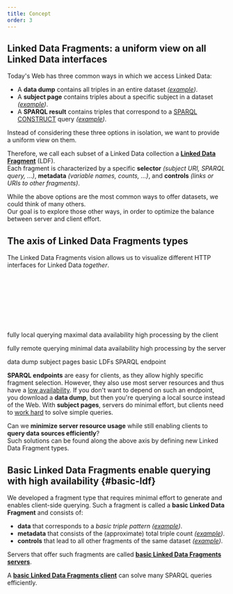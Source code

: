 ```yaml
---
title: Concept
order: 3
---
```


## Linked Data Fragments: a uniform view on all Linked Data interfaces
Today's Web has three common ways in which we access Linked Data:

- A **data dump** contains all triples in an entire dataset
  _([example](http://downloads.dbpedia.org/3.9/en/))_.
- A **subject page** contains triples about a specific subject in a dataset
  _([example](http://dbpedia.org/page/Linked_data))_.
- A **SPARQL result** contains triples that correspond to a [SPARQL CONSTRUCT](http://www.w3.org/TR/sparql11-query/#construct) query
  _([example](http://dbpedia.org/sparql?default-graph-uri=http%3A%2F%2Fdbpedia.org&query=CONSTRUCT+%7B+%3Fp+a+dbpedia-owl%3AArtist+%7D%0D%0AWHERE+%7B+%3Fp+a+dbpedia-owl%3AArtist+%7D&format=text%2Fturtle))_.

Instead of considering these three options in isolation,
we want to provide a uniform view on them.

Therefore, we call each subset of a Linked Data collection
a [**Linked Data Fragment**](/in-depth/#ldf) (LDF).
<br>
Each fragment is characterized
by a specific **selector** _(subject URI, SPARQL query, …)_,
**metadata** _(variable names, counts, …)_,
and **controls** _(links or URIs to other fragments)_.

While the above options are the most common ways to offer datasets,
we could think of many others.
<br>
Our goal is to explore those other ways,
in order to optimize the balance between server and client effort.



## The axis of Linked Data Fragments types
The Linked Data Fragments vision
allows us to visualize different HTTP interfaces for Linked Data _together_.

<svg height="115">
  <marker id="rightArrow" markerWidth="10" markerHeight="10" refx="10" refy="5">
    <polyline points="0,0 10,5 0,10"  fill="none" stroke="black" />
  </marker>
  <marker id="leftArrow" markerWidth="10" markerHeight="10" refx="0" refy="5">
    <polyline points="10,0 0,5 10,10" fill="none" stroke="black" />
  </marker>

  <line x1="0" y1="74" x2="100%" y2="74"
        style="marker-start: url(#leftArrow); marker-end: url(#rightArrow);"/>

  <text x="0.5%" y="25" class="caption">fully local querying</text>
  <text x="0.5%" y="42" class="caption">maximal data availability</text>
  <text x="0.5%" y="59" class="caption">high processing by the client</text>

  <text x="99.5%" y="25" class="caption right">fully remote querying</text>
  <text x="99.5%" y="42" class="caption right">minimal data availability</text>
  <text x="99.5%" y="59" class="caption right">high processing by the server</text>

  <line x1="5%"  x2="5%"  y1="69" y2="80" />
  <line x1="20%" x2="20%" y1="69" y2="80" />
  <line x1="43%" x2="43%" y1="69" y2="80" />
  <line x1="85%" x2="85%" y1="69" y2="80" />
  <text  x="7%"   y="95"  class="label">data dump</text>
  <text  x="22%"  y="95"  class="label">subject pages</text>
  <text  x="43%"  y="95"  class="label"><a xlink:href="#basic-ldf">basic LDFs</a></text>
  <text  x="85%"  y="95"  class="label">SPARQL endpoint</text>
</svg>

**SPARQL endpoints** are easy for clients,
as they allow highly specific fragment selection.
However, they also use most server resources
and thus have a [low availability](http://sw.deri.org/~aidanh/docs/epmonitorISWC.pdf).
If you don't want to depend on such an endpoint,
you download a **data dump**,
but then you're querying a local source instead of the Web.
With **subject pages**, servers do minimal effort,
but clients need to [work hard](http://squin.sourceforge.net/) to solve simple queries.

Can we **minimize server resource usage**
while still enabling clients to **query data sources efficiently**?
<br>
Such solutions can be found along the above axis
by defining new Linked Data Fragment types.

## Basic Linked Data Fragments enable querying with high availability {#basic-ldf}
We developed a fragment type that requires minimal effort to generate
and enables client-side querying.
Such a fragment is called a **basic Linked Data Fragment** and consists of:

- **data** that corresponds to a _basic triple pattern_
  _([example](http://data.linkeddatafragments.org/dbpedia?subject=&predicate=rdf%3Atype&object=dbpedia-owl%3ARestaurant))_.
- **metadata** that consists of the (approximate) total triple count
  _([example](http://data.linkeddatafragments.org/dbpedia?subject=&predicate=rdf%3Atype&object=))_.
- **controls** that lead to all other fragments of the same dataset
  _([example](http://data.linkeddatafragments.org/dbpedia?subject=&predicate=&object=%22John%22%40en))_.

Servers that offer such fragments are called
[**basic Linked Data Fragments servers**](/software/).

A [**basic Linked Data Fragments client**](/software/)
can solve many SPARQL queries efficiently.

